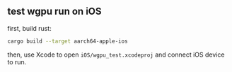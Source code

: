 ## test wgpu run on iOS

first, build rust:

```sh
cargo build --target aarch64-apple-ios
```

then, use Xcode to open ```iOS/wgpu_test.xcodeproj``` and connect iOS device to run.

